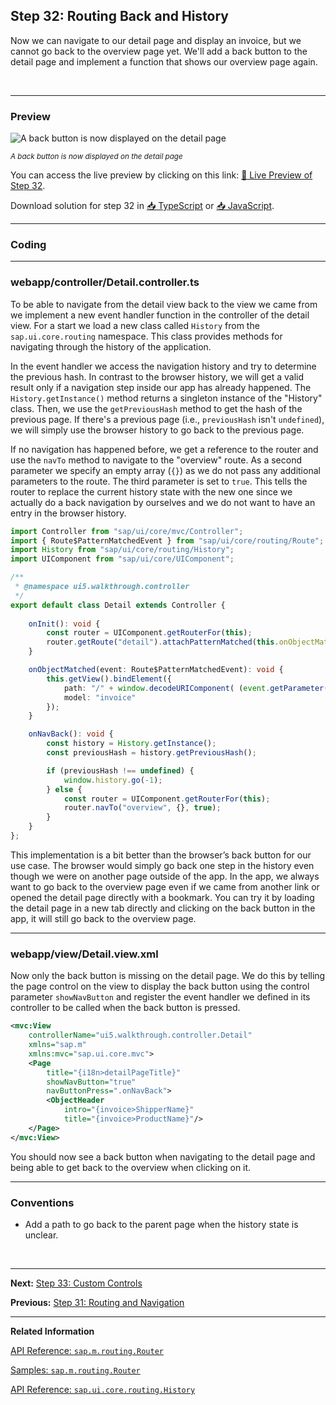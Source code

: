 ## Step 32: Routing Back and History

Now we can navigate to our detail page and display an invoice, but we cannot go back to the overview page yet. We'll add a back button to the detail page and implement a function that shows our overview page again.

&nbsp;

***

### Preview
  
  
![](https://sdk.openui5.org/docs/topics/loio33a8341077bb458685274c64d2317f6b_LowRes.png "A back button is now displayed on the detail page")

<sup>*A back button is now displayed on the detail page*</sup>

You can access the live preview by clicking on this link: [🔗 Live Preview of Step 32](https://sap-samples.github.io/ui5-typescript-walkthrough/build/32/test/mockServer-cdn.html).

Download solution for step 32 in [📥 TypeScript](https://sap-samples.github.io/ui5-typescript-walkthrough/ui5-typescript-walkthrough-step-32.zip) or [📥 JavaScript](https://sap-samples.github.io/ui5-typescript-walkthrough/ui5-typescript-walkthrough-step-32-js.zip).

***

### Coding

***

### webapp/controller/Detail.controller.ts

To be able to navigate from the detail view back to the view we came from we implement a new event handler function in the controller of the detail view. 
For a start we load a new class called `History` from the `sap.ui.core.routing` namespace. This class provides methods for navigating through the history of the application.

In the event handler we access the navigation history and try to determine the previous hash. In contrast to the browser history, we will get a valid result only if a navigation step inside our app has already happened. The `History.getInstance()` method returns a singleton instance of the "History" class. Then, we use the `getPreviousHash` method to get the hash of the previous page. If there's a previous page (i.e., `previousHash` isn't `undefined`), we will simply use the browser history to go back to the previous page. 

If no navigation has happened before, we get a reference to the router and use the `navTo` method to navigate to the "overview" route. As a second parameter we specify an empty array \(`{}`\) as we do not pass any additional parameters to the route. The third parameter is set to `true`. This tells the router to replace the current history state with the new one since we actually do a back navigation by ourselves and we do not want to have an entry in the browser history.

```ts
import Controller from "sap/ui/core/mvc/Controller";
import { Route$PatternMatchedEvent } from "sap/ui/core/routing/Route";
import History from "sap/ui/core/routing/History";
import UIComponent from "sap/ui/core/UIComponent";

/**
 * @namespace ui5.walkthrough.controller
 */
export default class Detail extends Controller {
    
    onInit(): void {
        const router = UIComponent.getRouterFor(this);
        router.getRoute("detail").attachPatternMatched(this.onObjectMatched, this);
    }

    onObjectMatched(event: Route$PatternMatchedEvent): void {
        this.getView().bindElement({
            path: "/" + window.decodeURIComponent( (event.getParameter("arguments") as any).invoicePath),
            model: "invoice"
        });
    }

    onNavBack(): void {
        const history = History.getInstance();
        const previousHash = history.getPreviousHash();

        if (previousHash !== undefined) {
            window.history.go(-1);
        } else {
            const router = UIComponent.getRouterFor(this);
            router.navTo("overview", {}, true);
        }
    }    
};
```

This implementation is a bit better than the browser’s back button for our use case. The browser would simply go back one step in the history even though we were on another page outside of the app. In the app, we always want to go back to the overview page even if we came from another link or opened the detail page directly with a bookmark. You can try it by loading the detail page in a new tab directly and clicking on the back button in the app, it will still go back to the overview page.

***

### webapp/view/Detail.view.xml

Now only the back button is missing on the detail page. We do this by telling the page control on the view to display the back button using the control parameter `showNavButton` and register the event handler we defined in its controller to be called when the back button is pressed.

```xml
<mvc:View
	controllerName="ui5.walkthrough.controller.Detail"
	xmlns="sap.m"
	xmlns:mvc="sap.ui.core.mvc">
	<Page
		title="{i18n>detailPageTitle}"
		showNavButton="true"
		navButtonPress=".onNavBack">
		<ObjectHeader
			intro="{invoice>ShipperName}"
			title="{invoice>ProductName}"/>
	</Page>
</mvc:View>
```

You should now see a back button when navigating to the detail page and being able to get back to the overview when clicking on it.

***

### Conventions

-   Add a path to go back to the parent page when the history state is unclear.

&nbsp;

***

**Next:** [Step 33: Custom Controls](../33/README.md "We can now navigate between the overview and the detail page, but the actual item that we selected in the overview is not displayed on the detail page yet. A typical use case for our app is to show additional information for the selected item on the detail page.")

**Previous:** [Step 31: Routing and Navigation](../31/README.md "We can now navigate between the overview and the detail page, but the actual item that we selected in the overview is not displayed on the detail page yet. A typical use case for our app is to show additional information for the selected item on the detail page.")

***

**Related Information**  

[API Reference: `sap.m.routing.Router`](https://sdk.openui5.org/api/sap.m.routing.Router)

[Samples: `sap.m.routing.Router`](https://sdk.openui5.org/entity/sap.m.routing.Router)

[API Reference: `sap.ui.core.routing.History`](https://sdk.openui5.org/api/sap.ui.core.routing.History)
